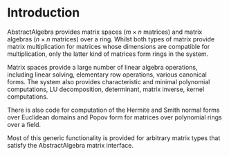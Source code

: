 # Introduction

AbstractAlgebra provides matrix spaces ($m\times n$ matrices) and matrix algebras
($n\times n$ matrices) over a ring. Whilst both types of matrix provide
matrix multiplication for matrices whose dimensions are compatible for
multiplication, only the latter kind of matrices form rings in the system.

Matrix spaces provide a large number of linear algebra operations, including
linear solving, elementary row operations, various canonical forms. The
system also provides characteristic and minimal polynomial computations, LU
decomposition, determinant, matrix inverse, kernel computations.

There is also code for computation of the Hermite and Smith normal forms over
Euclidean domains and Popov form for matrices over polynomial rings over a
field.

Most of this generic functionality is provided for arbitrary matrix types
that satisfy the AbstractAlgebra matrix interface.
